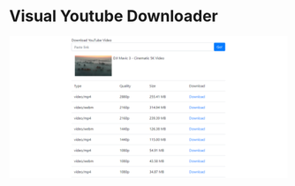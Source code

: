 # Visual Youtube Downloader
<img src="https://github.com/charlesbel/Visual-Youtube-Downloader/raw/main/img/screen.png">
